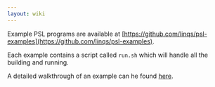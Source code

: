 ```yaml
---
layout: wiki
---
```


Example PSL programs are available at [https://github.com/linqs/psl-examples](https://github.com/linqs/psl-examples).

Each example contains a script called `run.sh` which will handle all the building and running.

A detailed walkthrough of an example can he found [here](Example-Walkthrough.md).